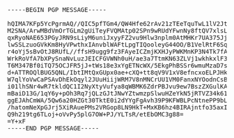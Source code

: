 <pre>
-----BEGIN PGP MESSAGE-----

hQIMA7KFp5YcPgrmAQ//QIC5pfTGm4/QW4Hfe62rAv21zTEeTquTwL1lV2JtxGrM
M2SNA/ArwMBdVmOrTGLm2gUiTeyFVQMAtp02SPn9wRUdYFwnNy8ftQV7xlsLrfRv
qxRyoNAE653PGyJRN9sLiyM6uniJxyyFZ2vu9Hlw3nplm0AtMHKr7UA375JjcYxy
lwSSLzuoGVkKm8HyVPwthxIAnvblWAFtLpgTIQooleyG44OO/B1VelRtF6Sq24E2
r4oYj5sBvOtJ8RUfL//ffsH9ugg9fz3FAyeICZmjKXHJyPWKMnKP3N4Tk7fAEMWg
WrkRoVfA7bXPySnaNvLuzJEICFGVWNh0uH/ae3a7TtmKN63ZLVj1wkhkxlF3/Z2P
T6M347Bf0iTQ75OCJFR5jJ+tWs18e3xYgETNcWX/5EkgPhBSSr6wmuMzaD7siNPH
d+ATTROQlBUG5QNL/IbtIMtQxGUpx0ae+cXQ+tt8qV9V1xV8efncxoELPJHkL2hA
W7qlYoVwCaPSAvDhEkOqyl2JUuHiijWRM7V8nMNCrUU1VM0FanxNYOodnCsBCyO9
i01lhSNr4wR7tkldQC1I2NyXtyVufya8qWBMK6ZdrPBJvu9ew7BszZXGulKA9w8j
mBaiD13G/1qY6y+pOh3Rq7jQLzGJtJNwYZtwmzpSlwuHZeYkN5jRTVZ34k61vH/U
ggEJAhCmWA/5Qw6a20HZGt30TktE0i2dYYgFgAvh39P9KFWBLPcNtnePP9bLafpt
/hatomNeXpGJrj5XiRAuePMs2VRGop8LN9HkT+MxKB6hz4BIRAjntfo35axIL0Yq
Q9h219tg6TLoj+oVvPy5plG7OW+PJ/YLTsR/etEbOMC3g88=
=Y+xF
-----END PGP MESSAGE-----
</pre>
